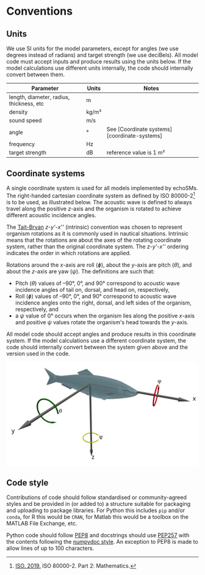 # Conventions

## Units

We use SI units for the model parameters, except for angles (we use degrees instead of radians) and target strength (we use deciBels).  All model code must accept inputs and produce results using the units below. If the model calculations use different units internally, the code should internally convert between them.

| Parameter | Units | Notes |
|-----------|-------|--|
|length, diameter, radius, thickness, etc|m||
|density|kg/m³||
|sound speed|m/s||
|angle|°|See [Coordinate systems][coordinate-systems]|
|frequency|Hz||
|target strength|dB|reference value is 1 m²|

## Coordinate systems

A single coordinate system is used for all models implemented by echoSMs. The right-handed cartesian coordinate system as defined by ISO 80000-2[^1] is to be used, as illustrated below. The acoustic wave is defined to always travel along the positive _z_-axis and the organism is rotated to achieve different acoustic incidence angles.

The [Tait-Bryan](https://en.wikipedia.org/wiki/Euler_angles) _z_-_y'_-_x''_ (intrinsic) convention was chosen to represent organism rotations as it is commonly used in nautical situations. Intrinsic means that the rotations are about the axes of the rotating coordinate system, rather than the original coordinate system. The _z_-_y'_-_x''_ ordering indicates the order in which rotations are applied.

Rotations around the  _x_-axis are roll (_ɸ_), about the _y_-axis are pitch (_θ_), and about the _z_-axis are yaw (_ψ_). The definitions are such that:

- Pitch (_θ_) values of –90°, 0°, and 90° correspond to acoustic wave incidence angles of tail on, dorsal, and head on, respectively,
- Roll (_ɸ_) values of –90°, 0°, and 90° correspond to acoustic wave incidence angles onto the right, dorsal, and left sides of the organism, respectively, and
- a _ψ_ value of 0° occurs when the organism lies along the positive _x_-axis and positive _ψ_ values rotate the organism's head towards the _y_-axis.


All model code should accept angles and produce results in this coordinate system. If the model calculations use a different coordinate system, the code should internally convert between the system given above and the version used in the code.


<!--- This code will include an html file, originally used to
include a live 3D view of the coordinate system, but there are
issues with the html so for the moment a 2D image is used.
<p align="center">
<iframe src="../coordinate_system2.html" title="Coordinate system" width="100%" height="500" frameborder="0"></iframe>
</p>
--->

![The coordinate system](resources/coordinate_system.svg)



## Code style

Contributions of code should follow standardised or community-agreed styles and be provided in (or added to) a structure suitable for packaging and uploading to package libraries. For Python this includes `pip` and/or `conda`, for R this would be `CRAN`, for Matlab this would be a toolbox on the MATLAB File Exchange, etc.

Python code should follow [PEP8](https://peps.python.org/pep-0008) and docstrings should use [PEP257](https://peps.python.org/pep-0257/) with the contents following the [numpydoc style](https://numpydoc.readthedocs.io/en/latest/format.html). An exception to PEP8 is made to allow lines of up to 100 characters.

[^1]: [ISO. 2019.](https://www.iso.org/obp/ui/en/#iso:std:iso:80000:-2:ed-2:v2:en) ISO 80000-2. Part 2: Mathematics.
